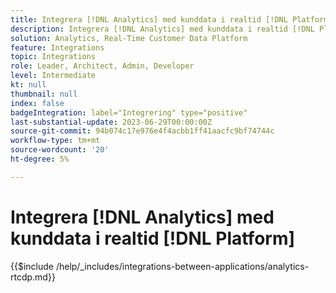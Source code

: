 ```yaml
---
title: Integrera [!DNL Analytics] med kunddata i realtid [!DNL Platform]
description: Integrera [!DNL Analytics] med kunddata i realtid [!DNL Platform].
solution: Analytics, Real-Time Customer Data Platform
feature: Integrations
topic: Integrations
role: Leader, Architect, Admin, Developer
level: Intermediate
kt: null
thumbnail: null
index: false
badgeIntegration: label="Integrering" type="positive"
last-substantial-update: 2023-06-29T00:00:00Z
source-git-commit: 94b074c17e976e4f4acbb1ff41aacfc9bf74744c
workflow-type: tm+mt
source-wordcount: '20'
ht-degree: 5%

---
```



# Integrera [!DNL Analytics] med kunddata i realtid [!DNL Platform]

{{$include /help/_includes/integrations-between-applications/analytics-rtcdp.md}}
